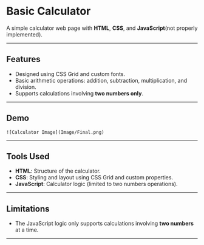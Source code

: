 # Basic Calculator
A simple calculator web page with **HTML**, **CSS**, and **JavaScript**(not properly implemented).

---
## Features

- Designed using CSS Grid and custom fonts.
- Basic arithmetic operations: addition, subtraction, multiplication, and division.
- Supports calculations involving **two numbers only**.

---

## Demo
```
![Calculator Image](Image/Final.png)
```

---

## Tools Used

- **HTML**: Structure of the calculator.
- **CSS**: Styling and layout using CSS Grid and custom properties.
- **JavaScript**: Calculator logic (limited to two numbers operations).

---

## Limitations

- The JavaScript logic only supports calculations involving **two numbers** at a time. 

---

